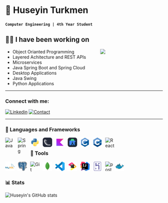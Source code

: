 # 🕺 Huseyin Turkmen

**`Computer Engineering | 4th Year Student`**



## 👨‍💻 I have been working on
<img align="right" src="https://github.com/rajput2107/rajput2107/blob/master/Assets/Developer.gif" width='200'/>


- Object Orianted Programming
- Layered Achitecture and REST APIs
- Microservices 
- Java Spring Boot and Spring Cloud
- Desktop Applications
- Java Swing
- Python Applications



---

<h3 align="left">Connect with me:</h3>

[![Linkedin](https://img.shields.io/badge/MY%20PROFILE-Linkedin-blue?style=for-the-badge&logo=github)](https://www.linkedin.com/in/huseyinturkmen06/) 
[![Contact](https://img.shields.io/badge/CONTACT-GMAIL-yellow?style=for-the-badge&logo=gmail&logoColor=white)](mailto:huseyinturkmen2882@gmail.com)

---

### 🧰 Languages and Frameworks

<img align="left" alt="Java" width="30px" style="padding-right:10px;" src="https://cdn.jsdelivr.net/gh/devicons/devicon/icons/java/java-original.svg"/>
<img align="left" alt="Spring" width="30px" style="padding-right:10px;" src="https://cdn.jsdelivr.net/gh/devicons/devicon/icons/spring/spring-original.svg" />
<img align="left" alt="Python" width="30px" style="padding-right:10px;" src="https://raw.githubusercontent.com/devicons/devicon/master/icons/python/python-original.svg" />


<img align="left" alt="Flask" width="30px" height="30px" style="padding-right:10px;" src="https://github.com/tandpfun/skill-icons/blob/main/icons/Flask-Dark.svg "/>


<img align="left" alt="Kotlin" width="30px" style="padding-right:10px;" src="https://github.com/devicons/devicon/blob/v2.15.1/icons/kotlin/kotlin-original.svg"/>
<img align="left" alt="Android" width="30px" style="padding-right:10px;" src="https://github.com/tandpfun/skill-icons/blob/main/icons/AndroidStudio-Dark.svg "/>

<img align="left" alt="C" width="30px" style="padding-right:10px;" src="https://raw.githubusercontent.com/devicons/devicon/master/icons/c/c-original.svg" />
<img align="left" alt="C++" width="30px" style="padding-right:10px;" src="https://raw.githubusercontent.com/devicons/devicon/master/icons/cplusplus/cplusplus-original.svg" />

<img align="left" alt="React" width="30px" style="padding-right:10px;" src="https://cdn.jsdelivr.net/gh/devicons/devicon/icons/react/react-original.svg" />



<br/>

### 📐 Tools

<img align="left" alt="MySQL" width="30px" style="padding-right:10px;" src="https://github.com/devicons/devicon/blob/v2.15.1/icons/mysql/mysql-original-wordmark.svg" />
<img align="left" alt="PostgreSQL" width="30px" style="padding-right:10px;" src="https://github.com/devicons/devicon/blob/v2.15.1/icons/postgresql/postgresql-original.svg "/>
<img align="left" alt="Git" width="30px" style="padding-right:10px;" src="https://www.vectorlogo.zone/logos/git-scm/git-scm-icon.svg" />
<img align="left" alt="MongoDB" width="30px" style="padding-right:10px;" src="https://github.com/devicons/devicon/blob/v2.15.1/icons/mongodb/mongodb-original.svg "/>

<img align="left" alt="VSCode" width="30px" style="padding-right:10px;" src="https://github.com/devicons/devicon/blob/v2.15.1/icons/vscode/vscode-original.svg "/>
<img align="left" alt="JetBrains" width="30px" style="padding-right:10px;" src="https://github.com/devicons/devicon/blob/v2.15.1/icons/jetbrains/jetbrains-original.svg "/>
<img align="left" alt="Intelij" width="30px" style="padding-right:10px;" src="https://github.com/devicons/devicon/blob/v2.15.1/icons/intellij/intellij-original.svg "/>
<img align="left" alt="Heroku" width="30px" style="padding-right:10px;" src="https://github.com/devicons/devicon/blob/v2.15.1/icons/heroku/heroku-original.svg "/>
<img align="left" alt="postman" width="30" height="30" src="https://www.vectorlogo.zone/logos/getpostman/getpostman-icon.svg"  /> 
<img align="left" alt="Docker" width="30px" style="padding-right:10px;" src="https://github.com/devicons/devicon/blob/v2.15.1/icons/docker/docker-original.svg "/>





<br />

#




#

### 📊 Stats


![Huseyin's GitHub stats](https://github-readme-stats.vercel.app/api?username=huseyinturkmen06&show_icons=true&theme=algolia)<br>









